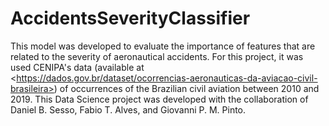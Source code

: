 # AccidentsSeverityClassifier
This model was developed to evaluate the importance of features that are related to the severity of aeronautical accidents. For this project, it was used CENIPA's data (available at &lt;https://dados.gov.br/dataset/ocorrencias-aeronauticas-da-aviacao-civil-brasileira>) of occurrences of the Brazilian civil aviation between 2010 and 2019. This Data Science project was developed with the collaboration of Daniel B. Sesso, Fabio T. Alves, and Giovanni P. M. Pinto.
